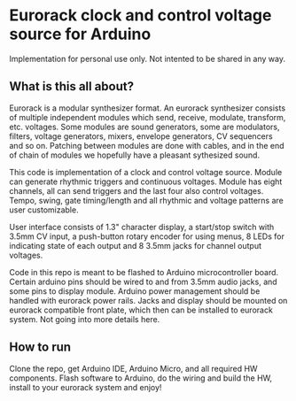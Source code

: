 # Eurorack clock and control voltage source for Arduino

Implementation for personal use only. Not intented to be shared in any way.

## What is this all about?

Eurorack is a modular synthesizer format. An eurorack synthesizer consists of multiple independent modules which send, receive, modulate, transform, etc. voltages. Some modules are sound generators, some are modulators, filters, voltage generators, mixers, envelope generators, CV sequencers and so on. Patching between modules are done with cables, and in the end of chain of modules we hopefully have a pleasant sythesized sound.

This code is implementation of a clock and control voltage source. Module can generate rhythmic triggers and continuous voltages. Module has eight channels, all can send triggers and the last four also control voltages. Tempo, swing, gate timing/length and all rhythmic and voltage patterns are user customizable.

User interface consists of 1.3" character display, a start/stop switch with 3.5mm CV input, a push-button rotary encoder for using menus, 8 LEDs for indicating state of each output and 8 3.5mm jacks for channel output voltages.

Code in this repo is meant to be flashed to Arduino microcontroller board. Certain arduino pins should be wired to and from 3.5mm audio jacks, and some pins to display module. Arduino power management should be handled with eurorack power rails. Jacks and display should be mounted on eurorack compatible front plate, which then can be installed to eurorack system. Not going into more details here.

## How to run

Clone the repo, get Arduino IDE, Arduino Micro, and all required HW components. Flash software to Arduino, do the wiring and build the HW, install to your eurorack system and enjoy!
